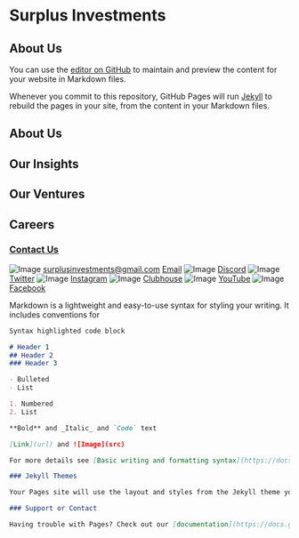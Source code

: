# Surplus Investments
## About Us

You can use the [editor on GitHub](https://github.com/surplusinvestments/surplusinvestments.github.io/edit/main/README.md) to maintain and preview the content for your website in Markdown files.

Whenever you commit to this repository, GitHub Pages will run [Jekyll](https://jekyllrb.com/) to rebuild the pages in your site, from the content in your Markdown files.
## About Us
## Our Insights
## Our Ventures
## Careers
### [Contact Us](https://surplus.investments/contacts/)
![Image](src)
surplusinvestments@gmail.com
[Email](url)
![Image](src)
[Discord](https://discord.gg/G8cnc9nVuc)
![Image](src)
[Twitter](url) 
![Image](src)
[Instagram](url) 
![Image](src)
[Clubhouse](url) 
![Image](src)
[YouTube](url)
![Image](src)
[Facebook](url)

Markdown is a lightweight and easy-to-use syntax for styling your writing. It includes conventions for

```markdown
Syntax highlighted code block

# Header 1
## Header 2
### Header 3

- Bulleted
- List

1. Numbered
2. List

**Bold** and _Italic_ and `Code` text

[Link](url) and ![Image](src)

For more details see [Basic writing and formatting syntax](https://docs.github.com/en/github/writing-on-github/getting-started-with-writing-and-formatting-on-github/basic-writing-and-formatting-syntax).

### Jekyll Themes

Your Pages site will use the layout and styles from the Jekyll theme you have selected in your [repository settings](https://github.com/surplusinvestments/surplusinvestments.github.io/settings/pages). The name of this theme is saved in the Jekyll `_config.yml` configuration file.

### Support or Contact

Having trouble with Pages? Check out our [documentation](https://docs.github.com/categories/github-pages-basics/) or [contact support](https://support.github.com/contact) and we’ll help you sort it out.
